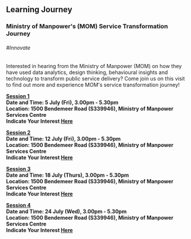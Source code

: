 <!-- ---
title: 'Learning Festival 1-19 July 2019'
permalink: /events/learning-journeys/event-details/LJ_momservice
breadcrumb: 'Learning Journey'

--- -->


## Learning Journey 
### Ministry of Manpower's (MOM) Service Transformation Journey 

###### _#Innovate_

Interested in hearing from the Ministry of Manpower (MOM) on how they have used data analytics, design thinking, behavioural insights and technology to transform public service delivery? Come join us on this visit to find out more and experience MOM's service transformation journey!

<b><u>Session 1</u><br>
**Date and Time: 5 July (Fri), 3.00pm - 5.30pm** <br>
**Location: 1500 Bendemeer Road (S339946), Ministry of Manpower Services Centre** <br>
**Indicate Your Interest [Here](https://www.eventbrite.sg/e/the-ministry-of-manpowers-mom-service-transformation-journey-tickets-62125493022)** 

<b><u>Session 2</u><br>
**Date and Time: 12 July (Fri), 3.00pm - 5.30pm** <br>
**Location: 1500 Bendemeer Road (S339946), Ministry of Manpower Services Centre** <br>
**Indicate Your Interest [Here](https://www.eventbrite.sg/e/the-ministry-of-manpowers-mom-service-transformation-journey-2nd-run-tickets-62125724715)** 
  
<b><u>Session 3</u><br>
**Date and Time: 18 July (Thurs), 3.00pm - 5.30pm** <br>
**Location: 1500 Bendemeer Road (S339946), Ministry of Manpower Services Centre** <br>
**Indicate Your Interest [Here](https://www.eventbrite.sg/e/the-ministry-of-manpowers-mom-service-transformation-journey-3rd-run-tickets-64298739260)**   

<b><u>Session 4</u><br>
**Date and Time: 24 July (Wed), 3.00pm - 5.30pm** <br>
**Location: 1500 Bendemeer Road (S339946), Ministry of Manpower Services Centre** <br>
**Indicate Your Interest [Here](https://www.eventbrite.sg/e/the-ministry-of-manpowers-mom-service-transformation-journey-4th-run-tickets-64298751296)** 
  
